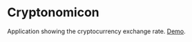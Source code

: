 # Cryptonomicon
Application showing the cryptocurrency exchange rate. [Demo](https://cryptonomicon.netlify.app/).
